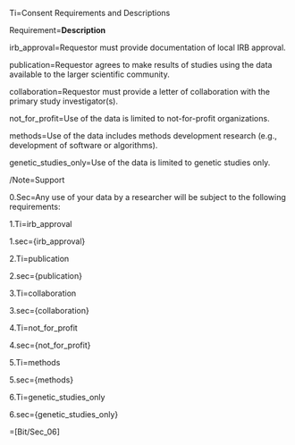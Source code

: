Ti=Consent Requirements and Descriptions

Requirement=<b>Description</b>

irb_approval=Requestor must provide documentation of local IRB approval.

publication=Requestor agrees to make results of studies using the data available to the larger scientific community.

collaboration=Requestor must provide a letter of collaboration with the primary study investigator(s).

not_for_profit=Use of the data is limited to not-for-profit organizations.

methods=Use of the data includes methods development research (e.g., development of software or algorithms).

genetic_studies_only=Use of the data is limited to genetic studies only.
  


/Note=Support

0.Sec=Any use of your data by a researcher will be subject to the following requirements:

1.Ti=irb_approval

1.sec={irb_approval}


2.Ti=publication

2.sec={publication}


3.Ti=collaboration

3.sec={collaboration}


4.Ti=not_for_profit

4.sec={not_for_profit}


5.Ti=methods

5.sec={methods}


6.Ti=genetic_studies_only

6.sec={genetic_studies_only}

=[Bit/Sec_06]
